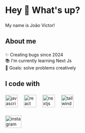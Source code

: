 <h1 align="left">Hey 👋 What's up?</h1>

###

<p align="left">My name is João Victor!</p>

###

<h2 align="left">About me</h2>

###

<p align="left">✨ Creating bugs since 2024<br>📚 I'm currently learning Next Js<br>🎯 Goals: solve problems creatively<br></p>

###

<h2 align="left">I code with</h2>

###

<div align="left">
  <img src="https://cdn.jsdelivr.net/gh/devicons/devicon/icons/javascript/javascript-original.svg" height="40" alt="javascript logo"  />
  <img width="12" />
  <img src="https://cdn.jsdelivr.net/gh/devicons/devicon/icons/react/react-original.svg" height="40" alt="react logo"  />
  <img width="12" />
  <img src="https://cdn.jsdelivr.net/gh/devicons/devicon/icons/nextjs/nextjs-original.svg" height="40" alt="nextjs logo"  />
  <img width="12" />
  <img src="https://cdn.jsdelivr.net/gh/devicons/devicon/icons/tailwindcss/tailwindcss-original-wordmark.svg" height="40" alt="tailwindcss logo"  />
</div>

###

###

<a href="https://www.instagram.com/joaoovv1/" target="_blank">
    <div>
        <img src="https://raw.githubusercontent.com/maurodesouza/profile-readme-generator/master/src/assets/icons/social/instagram/default.svg" width="52"   height="40" alt="instagram logo"  />
    </div>
</a>

###
